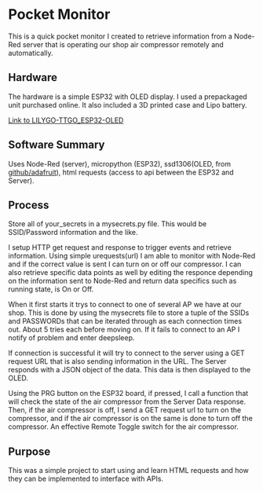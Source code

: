 # Pocket Monitor

This is a quick pocket monitor I created to retrieve information from a Node-Red server that is operating our shop air compressor remotely and automatically.

## Hardware

The hardware is a simple ESP32 with OLED display.  I used a prepackaged unit purchased online.  It also included a 3D printed case and Lipo battery.

[Link to LILYGO-TTGO_ESP32-OLED](https://www.banggood.com/LILYGO-TTGO-4M-Bytes-32M-bit-Pro-ESP32-OLED-V2_0-WiFi-Module-p-1270552.html?cur_warehouse=CN&rmmds=search)

## Software Summary

Uses Node-Red (server), micropython (ESP32), ssd1306(OLED, from [github/adafruit](https://github.com/adafruit/micropython-adafruit-ssd1306)), html requests (access to api between the ESP32 and Server).

## Process

Store all of your_secrets in a mysecrets.py file.  This would be SSID/Password information and the like.

I setup HTTP get request and response to trigger events and retrieve information. Using simple urequests(url) I am able to monitor with Node-Red and if the correct value is sent I can turn on or off our compressor.  I can also retrieve specific data points as well by editing the responce depending on the information sent to Node-Red and return data specifics such as running state, is On or Off.

When it first starts it trys to connect to one of several AP we have at our shop.  This is done by using the mysecrets file to store a tuple of the SSIDs and PASSWORDs that can be iterated through as each connection times out.  About 5 tries each before moving on.  If it fails to connect to an AP I notify of problem and enter deepsleep.  

If connection is successful it will try to connect to the server using a GET request URL that is also sending information in the URL.  The Server responds with a JSON object of the data.  This data is then displayed to the OLED.

Using the PRG button on the ESP32 board, if pressed, I call a function that will check the state of the air compressor from the Server Data response.  Then, if the air compressor is off, I send a GET request url to turn on the compressor, and if the air compressor is on the same is done to turn off the compressor.  An effective Remote Toggle switch for the air compressor.

## Purpose

This was a simple project to start using and learn HTML requests and how they can be implemented to interface with APIs.